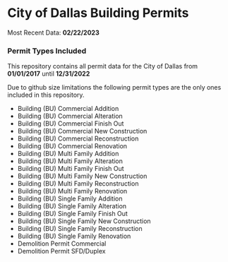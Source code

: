 # City of Dallas Building Permits

Most Recent Data: **02/22/2023**

### Permit Types Included
This repository contains all permit data for the City of Dallas from **01/01/2017** until **12/31/2022**

Due to github size limitations the following permit types are the only ones included in this repository.

- Building (BU) Commercial  Addition
- Building (BU) Commercial  Alteration
- Building (BU) Commercial  Finish Out
- Building (BU) Commercial  New Construction
- Building (BU) Commercial  Reconstruction
- Building (BU) Commercial  Renovation
- Building (BU) Multi Family  Addition
- Building (BU) Multi Family  Alteration
- Building (BU) Multi Family  Finish Out
- Building (BU) Multi Family  New Construction
- Building (BU) Multi Family  Reconstruction
- Building (BU) Multi Family  Renovation
- Building (BU) Single Family  Addition
- Building (BU) Single Family  Alteration
- Building (BU) Single Family  Finish Out
- Building (BU) Single Family  New Construction
- Building (BU) Single Family  Reconstruction
- Building (BU) Single Family  Renovation
- Demolition Permit Commercial
- Demolition Permit SFD/Duplex
